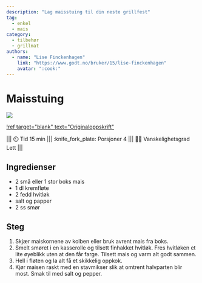 ```yaml
---
description: "Lag maisstuing til din neste grillfest"
tag:
  - enkel
  - mais
category:
  - tilbehør
  - grillmat
authors:
  - name: "Lise Finckenhagen"
    link: "https://www.godt.no/bruker/15/lise-finckenhagen"
    avatar: ":cook:"
---
```


# Maisstuing

![](/static/mais-stuing/mais-stuing.webp)

[!ref target="blank" text="Originaloppskrift"](https://www.godt.no/oppskrifter/groennsaker/6944/maispure-kremet-mais)

||| :timer_clock: Tid
15 min
||| :knife_fork_plate: Porsjoner
4
||| :cook: Vanskelighetsgrad
Lett
|||

## Ingredienser

- 2 små eller 1 stor boks mais
- 1 dl kremfløte
- 2 fedd hvitløk
- salt og papper
- 2 ss smør

## Steg

1. Skjær maiskornene av kolben eller bruk avrent mais fra boks.
2. Smelt smøret i en kasserolle og tilsett finhakket hvitløk. Fres hvitløken et lite
   øyeblikk uten at den får farge. Tilsett mais og varm alt godt sammen.
3. Hell i fløten og la alt få et skikkelig oppkok.
4. Kjør maisen raskt med en stavmikser slik at omtrent halvparten blir most. Smak til
   med salt og pepper.
